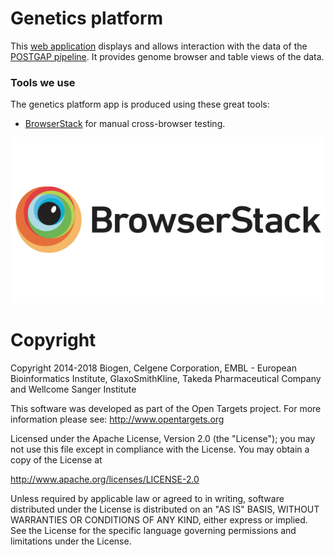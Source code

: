 # Genetics platform

This [web application](https://genetics.opentargets.io/) displays and allows interaction with the data of the [POSTGAP pipeline](https://github.com/Ensembl/postgap). It provides genome browser and table views of the data.

### Tools we use

The genetics platform app is produced using these great tools:

* [BrowserStack](https://www.browserstack.com/) for manual cross-browser testing.

[![BrowserStack](tools-icons/browserstack-logo-600x315.png)](https://www.browserstack.com/)

# Copyright

Copyright 2014-2018 Biogen, Celgene Corporation, EMBL - European Bioinformatics Institute, GlaxoSmithKline, Takeda Pharmaceutical Company and Wellcome Sanger Institute

This software was developed as part of the Open Targets project. For more information please see: http://www.opentargets.org

Licensed under the Apache License, Version 2.0 (the "License");
you may not use this file except in compliance with the License.
You may obtain a copy of the License at

http://www.apache.org/licenses/LICENSE-2.0

Unless required by applicable law or agreed to in writing, software
distributed under the License is distributed on an "AS IS" BASIS,
WITHOUT WARRANTIES OR CONDITIONS OF ANY KIND, either express or implied.
See the License for the specific language governing permissions and
limitations under the License.
